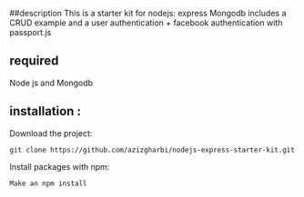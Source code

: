 ##description
This is a starter kit for nodejs: express Mongodb includes
a CRUD example and a user authentication + facebook  authentication with passport.js
## required
Node js and Mongodb
## installation :
Download the project:
```
git clone https://github.com/azizgharbi/nodejs-express-starter-kit.git
```
Install packages with npm:
```
Make an npm install
```

